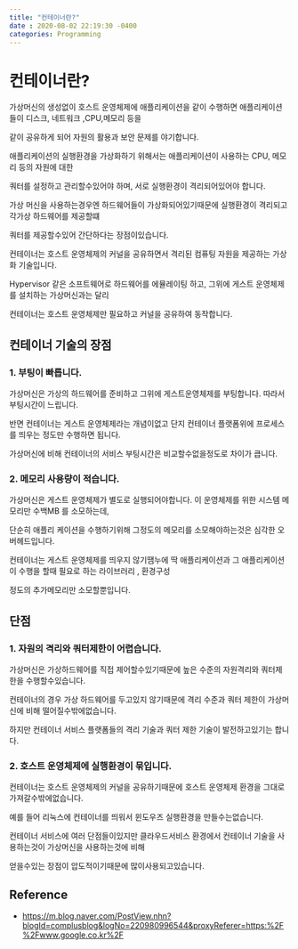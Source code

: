 ```yaml
---
title: "컨테이너란?"
date : 2020-08-02 22:19:30 -0400
categories: Programming
---
```


# 컨테이너란?

가상머신의 생성없이 호스트 운영체제에 애플리케이션을 같이 수행하면 애플리케이션들이 디스크, 네트워크 ,CPU,메모리 등을

같이 공유하게 되어 자원의 활용과 보안 문제를 야기합니다.

애플리케이션의 실행환경을 가상화하기 위해서는 애플리케이션이 사용하는 CPU, 메모리 등의 자원에 대한

쿼터를 설정하고 관리할수있어야 하며, 서로 실행환경이 격리되어있어야 합니다.

가상 머신을 사용하는경우엔 하드웨어들이 가상화되어있기때문에 실행환경이 격리되고 각가상 하드웨어를 제공할떄

쿼터를 제공할수있어 간단하다는 장점이있습니다.

컨테이너는 호스트 운영체제의 커널을 공유하면서 격리된 컴퓨팅 자원을 제공하는 가상화 기술입니다.

Hypervisor 같은 소프트웨어로 하드웨어를 에뮬레이팅 하고, 그위에 게스트 운영체제를 설치하는 가상머신과는 달리

컨테이너는 호스트 운영체제만 필요하고 커널을 공유하여 동작합니다.

## 컨테이너 기술의 장점

### 1. 부팅이 빠릅니다.

가상머신은 가상의 하드웨어를 준비하고 그위에 게스트운영체제를 부팅합니다. 따라서 부팅시간이 느립니다.

반면 컨테이너는 게스트 운영체제라는 개념이없고 단지 컨테이너 플랫폼위에 프로세스를 띄우는 정도만 수행하면 됩니다.

가상머신에 비해 컨테이너의 서비스 부팅시간은 비교할수없을정도로 차이가 큽니다.

### 2. 메모리 사용량이 적습니다.

가상머신은 게스트 운영체제가 별도로 실행되어야합니다. 이 운영체제를 위한 시스템 메모리만 수백MB 를 소모하는데,

단순히 애플리 케이션을 수행하기위해 그정도의 메모리를 소모해야하는것은 심각한 오버헤드입니다.

컨테이너는 게스트 운영체제를 띄우지 않기땜누에 딱 애플리케이션과 그 애플리케이션이 수행을 할때 필요로 하는 라이브러리 , 환경구성 

정도의 추가메모리만 소모할뿐입니다.


## 단점

### 1. 자원의 격리와 쿼터제한이 어렵습니다.

가상머신은 가상하드웨어를 직접 제어할수있기때문에 높은 수준의 자원격리와 쿼터제한을 수행할수있습니다.

컨테이너의 경우 가상 하드웨어를 두고있지 않기때문에 격리 수준과 쿼터 제한이 가상머신에 비해 떨어질수밖에없습니다.

하지만 컨테이너 서비스 플랫폼들의 격리 기술과 쿼터 제한 기술이 발전하고있기는 합니다.

### 2. 호스트 운영체제에 실행환경이 묶입니다.

컨테이너는 호스트 운영체제의 커널을 공유하기때문에 호스트 운영체제 환경을 그대로 가져갈수밖에없습니다.

예를 들어 리눅스에 컨테이너를 띄워서 윈도우즈 실행환경을 만들수는없습니다.

컨테이너 서비스에 여러 단점들이있지만 클라우드서비스 환경에서 컨테이너 기술을 사용하는것이 가상머신을 사용하는것에 비해

얻을수있는 장점이 압도적이기때문에 많이사용되고있습니다.

## Reference

- https://m.blog.naver.com/PostView.nhn?blogId=complusblog&logNo=220980996544&proxyReferer=https:%2F%2Fwww.google.co.kr%2F
